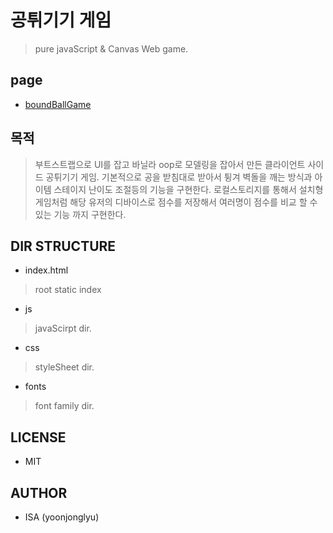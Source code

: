 # 공튀기기 게임
> pure javaScript & Canvas Web game.

## page
- [boundBallGame](https://yoonjonglyu.github.io/boundBallGame/ "boundBallGame link")

## 목적
> 부트스트랩으로 UI를 잡고 바닐라 oop로 모델링을 잡아서 만든 클라이언트 사이드 공튀기기 게임.
> 기본적으로 공을 받침대로 받아서 튕겨 벽돌을 깨는 방식과 아이템 스테이지 난이도 조절등의 기능을 구현한다.
> 로컬스토리지를 통해서 설치형 게임처럼 해당 유저의 디바이스로 점수를 저장해서 여러명이 점수를 비교 할 수 있는 기능 까지 구현한다.

## DIR STRUCTURE
- index.html
> root static index
- js
> javaScirpt dir.
- css
> styleSheet dir.
- fonts
> font family dir.

## LICENSE
- MIT

## AUTHOR
- ISA (yoonjonglyu)